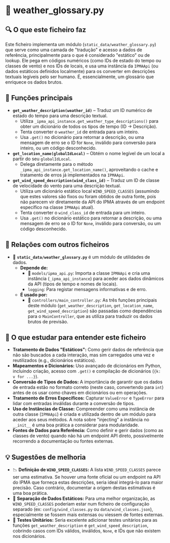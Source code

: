 # 📄 weather_glossary.py

## 🔍 O que este ficheiro faz
Este ficheiro implementa um módulo (`static_data/weather_glossary.py`) que serve como uma camada de "tradução" e acesso a dados de referência, principalmente para o que é considerado "estático" ou de lookup. Ele pega em códigos numéricos (como IDs de estado do tempo ou classes de vento) e nos IDs de locais, e usa uma instância da `IPMAApi` (ou dados estáticos definidos localmente) para os converter em descrições textuais legíveis pelo ser humano. É, essencialmente, um glossário que enriquece os dados brutos.

## 🧠 Funções principais

- **`get_weather_description(weather_id)`** – Traduz um ID numérico de estado do tempo para uma descrição textual.
    - Utiliza `_ipma_api_instance.get_weather_type_descriptions()` para obter um dicionário de todos os tipos de tempo (ID -> Descrição).
    - Tenta converter o `weather_id` de entrada para um inteiro.
    - Usa `.get()` no dicionário para retornar a descrição, ou uma mensagem de erro se o ID for `None`, inválido para conversão para inteiro, ou um código desconhecido.
- **`get_location_name(globalIdLocal)`** – Obtém o nome legível de um local a partir do seu `globalIdLocal`.
    - Delega diretamente para o método `_ipma_api_instance.get_location_name()`, aproveitando o cache e tratamento de erros já implementados na `IPMAApi`.
- **`get_wind_speed_description(wind_class_id)`** – Traduz um ID de classe de velocidade do vento para uma descrição textual.
    - Utiliza um dicionário estático local `WIND_SPEED_CLASSES` (assumindo que estes valores são fixos ou foram obtidos de outra fonte, pois não parecem vir diretamente da API do IPMA através de um endpoint específico na classe `IPMAApi` atual).
    - Tenta converter o `wind_class_id` de entrada para um inteiro.
    - Usa `.get()` no dicionário estático para retornar a descrição, ou uma mensagem de erro se o ID for `None`, inválido para conversão, ou um código desconhecido.

## 🔁 Relações com outros ficheiros

- 📁 **`static_data/weather_glossary.py`** é um módulo de utilidades de dados.
    - **Depende de:**
        - 📁 `models/ipma_api.py`: Importa a classe `IPMAApi` e cria uma instância (`_ipma_api_instance`) para aceder aos dados dinâmicos da API (tipos de tempo e nomes de locais).
        - `logging`: Para registar mensagens informativas e de erro.
    - **É usado por:**
        - 📁 `controllers/main_controller.py`: As três funções principais deste módulo (`get_weather_description`, `get_location_name`, `get_wind_speed_description`) são passadas como dependências para o `MainController`, que as utiliza para traduzir os dados brutos de previsão.

## 📌 O que estudar para entender este ficheiro

- **Tratamento de Dados "Estáticos":** Como gerir dados de referência que não são buscados a cada interação, mas sim carregados uma vez e reutilizados (e.g., dicionários estáticos).
-   **Mapeamentos e Dicionários:** Uso avançado de dicionários em Python, incluindo criação, acesso com `.get()` e compilação de dicionários (`{k: v for ...}`).
-   **Conversão de Tipos de Dados:** A importância de garantir que os dados de entrada estão no formato correto (neste caso, convertendo para `int`) antes de os usar como chaves em dicionários ou em operações.
-   **Tratamento de Erros Específicos:** Capturar `ValueError` e `TypeError` para lidar com entradas inválidas durante a conversão de tipos.
-   **Uso de Instâncias de Classe:** Compreender como uma instância de outra classe (`IPMAApi`) é criada e utilizada dentro de um módulo para aceder aos seus métodos. A nota sobre "injecting" a instância no `__init__` é uma boa prática a considerar para modularidade.
-   **Fontes de Dados para Referência:** Como definir e gerir dados (como as classes de vento) quando não há um endpoint API direto, possivelmente recorrendo a documentação ou fontes externas.

## 💡 Sugestões de melhoria

- 📉 **Definição de `WIND_SPEED_CLASSES`:** A lista `WIND_SPEED_CLASSES` parece ser uma estimativa. Se houver uma fonte oficial ou um endpoint na API do IPMA que forneça estas descrições, seria ideal integrá-lo para maior precisão. Caso contrário, documentar a origem destas estimativas é uma boa prática.
- 🧩 **Separação de Dados Estáticos:** Para uma melhor organização, as `WIND_SPEED_CLASSES` poderiam estar num ficheiro de configuração separado (ex: `config/wind_classes.py` ou `data/wind_classes.json`), especialmente se fossem mais extensas ou viessem de fontes externas.
- 🧪 **Testes Unitários:** Seria excelente adicionar testes unitários para as funções `get_weather_description` e `get_wind_speed_description`, cobrindo casos com IDs válidos, inválidos, `None`, e IDs que não existem nos dicionários.